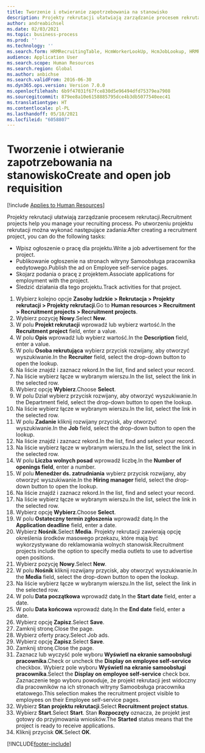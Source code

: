 ```yaml
---
title: Tworzenie i otwieranie zapotrzebowania na stanowisko
description: Projekty rekrutacji ułatwiają zarządzanie procesem rekrutacji.
author: andreabichsel
ms.date: 02/03/2021
ms.topic: business-process
ms.prod: ''
ms.technology: ''
ms.search.form: HRMRecruitingTable, HcmWorkerLookUp, HcmJobLookup, HRMRecruitingMedia, HRMRecruitingJobAd, HcmPersonnelManagementWorkspace
audience: Application User
ms.search.scope: Human Resources
ms.search.region: Global
ms.author: anbichse
ms.search.validFrom: 2016-06-30
ms.dyn365.ops.version: Version 7.0.0
ms.openlocfilehash: 6b9f47031f67fce830d5e96494dfd75379ea7908
ms.sourcegitcommit: 879ee8a10e6158885795dce4b3db5077540eec41
ms.translationtype: HT
ms.contentlocale: pl-PL
ms.lasthandoff: 05/18/2021
ms.locfileid: "6058807"
---
```

# <a name="create-and-open-job-requisition"></a><span data-ttu-id="dea37-103">Tworzenie i otwieranie zapotrzebowania na stanowisko</span><span class="sxs-lookup"><span data-stu-id="dea37-103">Create and open job requisition</span></span>

[!include [Applies to Human Resources](../includes/applies-to-hr.md)]

<span data-ttu-id="dea37-104">Projekty rekrutacji ułatwiają zarządzanie procesem rekrutacji.</span><span class="sxs-lookup"><span data-stu-id="dea37-104">Recruitment projects help you manage your recruiting process.</span></span> <span data-ttu-id="dea37-105">Po utworzeniu projektu rekrutacji można wykonać następujące zadania:</span><span class="sxs-lookup"><span data-stu-id="dea37-105">After creating a recruitment project, you can do the following tasks:</span></span>

- <span data-ttu-id="dea37-106">Wpisz ogłoszenie o pracę dla projektu.</span><span class="sxs-lookup"><span data-stu-id="dea37-106">Write a job advertisement for the project.</span></span>
- <span data-ttu-id="dea37-107">Publikowanie ogłoszenie na stronach witryny Samoobsługa pracownika eedytowego.</span><span class="sxs-lookup"><span data-stu-id="dea37-107">Publish the ad on Employee self-service pages.</span></span>
- <span data-ttu-id="dea37-108">Skojarz podania o pracę z projektem.</span><span class="sxs-lookup"><span data-stu-id="dea37-108">Associate applications for employment with the project.</span></span>
- <span data-ttu-id="dea37-109">Śledzić działania dla tego projektu.</span><span class="sxs-lookup"><span data-stu-id="dea37-109">Track activities for that project.</span></span> 

1. <span data-ttu-id="dea37-110">Wybierz kolejno opcje **Zasoby ludzkie > Rekrutacja > Projekty rekrutacji > Projekty rekrutacji**.</span><span class="sxs-lookup"><span data-stu-id="dea37-110">Go to **Human resources > Recruitment > Recruitment projects > Recruitment projects**.</span></span>
2. <span data-ttu-id="dea37-111">Wybierz pozycję **Nowy**.</span><span class="sxs-lookup"><span data-stu-id="dea37-111">Select **New**.</span></span>
3. <span data-ttu-id="dea37-112">W polu **Projekt rekrutacji** wprowadź lub wybierz wartość.</span><span class="sxs-lookup"><span data-stu-id="dea37-112">In the **Recruitment project** field, enter a value.</span></span>
4. <span data-ttu-id="dea37-113">W polu **Opis** wprowadź lub wybierz wartość.</span><span class="sxs-lookup"><span data-stu-id="dea37-113">In the **Description** field, enter a value.</span></span>
5. <span data-ttu-id="dea37-114">W polu **Osoba rekrutująca** wybierz przycisk rozwijany, aby otworzyć wyszukiwanie.</span><span class="sxs-lookup"><span data-stu-id="dea37-114">In the **Recruiter** field, select the drop-down button to open the lookup.</span></span>
6. <span data-ttu-id="dea37-115">Na liście znajdź i zaznacz rekord.</span><span class="sxs-lookup"><span data-stu-id="dea37-115">In the list, find and select your record.</span></span>
7. <span data-ttu-id="dea37-116">Na liście wybierz łącze w wybranym wierszu.</span><span class="sxs-lookup"><span data-stu-id="dea37-116">In the list, select the link in the selected row.</span></span>
8. <span data-ttu-id="dea37-117">Wybierz opcję **Wybierz**.</span><span class="sxs-lookup"><span data-stu-id="dea37-117">Choose **Select**.</span></span>
9. <span data-ttu-id="dea37-118">W polu Dział wybierz przycisk rozwijany, aby otworzyć wyszukiwanie.</span><span class="sxs-lookup"><span data-stu-id="dea37-118">In the Department field, select the drop-down button to open the lookup.</span></span>
10. <span data-ttu-id="dea37-119">Na liście wybierz łącze w wybranym wierszu.</span><span class="sxs-lookup"><span data-stu-id="dea37-119">In the list, select the link in the selected row.</span></span>
11. <span data-ttu-id="dea37-120">W polu **Zadanie** kliknij rozwijany przycisk, aby otworzyć wyszukiwanie.</span><span class="sxs-lookup"><span data-stu-id="dea37-120">In the **Job** field, select the drop-down button to open the lookup.</span></span>
12. <span data-ttu-id="dea37-121">Na liście znajdź i zaznacz rekord.</span><span class="sxs-lookup"><span data-stu-id="dea37-121">In the list, find and select your record.</span></span>
13. <span data-ttu-id="dea37-122">Na liście wybierz łącze w wybranym wierszu.</span><span class="sxs-lookup"><span data-stu-id="dea37-122">In the list, select the link in the selected row.</span></span>
14. <span data-ttu-id="dea37-123">W polu **Liczba wolnych posad** wprowadź liczbę.</span><span class="sxs-lookup"><span data-stu-id="dea37-123">In the **Number of openings field**, enter a number.</span></span>
15. <span data-ttu-id="dea37-124">W polu **Menedżer ds. zatrudniania** wybierz przycisk rozwijany, aby otworzyć wyszukiwanie.</span><span class="sxs-lookup"><span data-stu-id="dea37-124">In the **Hiring manager** field, select the drop-down button to open the lookup.</span></span>
16. <span data-ttu-id="dea37-125">Na liście znajdź i zaznacz rekord.</span><span class="sxs-lookup"><span data-stu-id="dea37-125">In the list, find and select your record.</span></span>
17. <span data-ttu-id="dea37-126">Na liście wybierz łącze w wybranym wierszu.</span><span class="sxs-lookup"><span data-stu-id="dea37-126">In the list, select the link in the selected row.</span></span>
18. <span data-ttu-id="dea37-127">Wybierz opcję **Wybierz**.</span><span class="sxs-lookup"><span data-stu-id="dea37-127">Choose **Select**.</span></span>
19. <span data-ttu-id="dea37-128">W polu **Ostateczny termin zgłoszenia** wprowadź datę.</span><span class="sxs-lookup"><span data-stu-id="dea37-128">In the **Application deadline** field, enter a date.</span></span>
20. <span data-ttu-id="dea37-129">Wybierz **Nośnik**.</span><span class="sxs-lookup"><span data-stu-id="dea37-129">Select **Media**.</span></span> <span data-ttu-id="dea37-130">Projekty rekrutacji zawierają opcję określenia środków masowego przekazu, które mają być wykorzystywane do reklamowania wolnych stanowisk.</span><span class="sxs-lookup"><span data-stu-id="dea37-130">Recruitment projects include the option to specify media outlets to use to advertise open positions.</span></span>  
21. <span data-ttu-id="dea37-131">Wybierz pozycję **Nowy**.</span><span class="sxs-lookup"><span data-stu-id="dea37-131">Select **New**.</span></span>
22. <span data-ttu-id="dea37-132">W polu **Nośnik** kliknij rozwijany przycisk, aby otworzyć wyszukiwanie.</span><span class="sxs-lookup"><span data-stu-id="dea37-132">In the **Media** field, select the drop-down button to open the lookup.</span></span>
23. <span data-ttu-id="dea37-133">Na liście wybierz łącze w wybranym wierszu.</span><span class="sxs-lookup"><span data-stu-id="dea37-133">In the list, select the link in the selected row.</span></span>
24. <span data-ttu-id="dea37-134">W polu **Data początkowa** wprowadź datę.</span><span class="sxs-lookup"><span data-stu-id="dea37-134">In the **Start date** field, enter a date.</span></span>
25. <span data-ttu-id="dea37-135">W polu **Data końcowa** wprowadź datę.</span><span class="sxs-lookup"><span data-stu-id="dea37-135">In the **End date** field, enter a date.</span></span>
26. <span data-ttu-id="dea37-136">Wybierz opcję **Zapisz**.</span><span class="sxs-lookup"><span data-stu-id="dea37-136">Select **Save**.</span></span>
27. <span data-ttu-id="dea37-137">Zamknij stronę.</span><span class="sxs-lookup"><span data-stu-id="dea37-137">Close the page.</span></span>
28. <span data-ttu-id="dea37-138">Wybierz oferty pracy.</span><span class="sxs-lookup"><span data-stu-id="dea37-138">Select Job ads.</span></span>
29. <span data-ttu-id="dea37-139">Wybierz opcję **Zapisz**.</span><span class="sxs-lookup"><span data-stu-id="dea37-139">Select **Save**.</span></span>
30. <span data-ttu-id="dea37-140">Zamknij stronę.</span><span class="sxs-lookup"><span data-stu-id="dea37-140">Close the page.</span></span>
31. <span data-ttu-id="dea37-141">Zaznacz lub wyczyść pole wyboru **Wyświetl na ekranie samoobsługi pracownika**.</span><span class="sxs-lookup"><span data-stu-id="dea37-141">Check or uncheck the **Display on employee self-service** checkbox.</span></span> <span data-ttu-id="dea37-142">Wybierz pole wyboru **Wyświetl na ekranie samoobsługi pracownika**.</span><span class="sxs-lookup"><span data-stu-id="dea37-142">Select the **Display on employee self-service** check box.</span></span> <span data-ttu-id="dea37-143">Zaznaczenie tego wyboru powoduje, że projekt rekrutacji jest widoczny dla pracowników na ich stronach witryny Samoobsługa pracownika etatowego.</span><span class="sxs-lookup"><span data-stu-id="dea37-143">This selection makes the recruitment project visible to employees on their Employee self-service pages.</span></span>
32. <span data-ttu-id="dea37-144">Wybierz **Stan projektu rekrutacji**.</span><span class="sxs-lookup"><span data-stu-id="dea37-144">Select **Recruitment project status**.</span></span>
33. <span data-ttu-id="dea37-145">Wybierz **Start**.</span><span class="sxs-lookup"><span data-stu-id="dea37-145">Select **Start**.</span></span> <span data-ttu-id="dea37-146">Stan **Rozpoczęty** oznacza, że projekt jest gotowy do przyjmowania wniosków.</span><span class="sxs-lookup"><span data-stu-id="dea37-146">The **Started** status means that the project is ready to receive applications.</span></span>  
34. <span data-ttu-id="dea37-147">Kliknij przycisk **OK**.</span><span class="sxs-lookup"><span data-stu-id="dea37-147">Select **OK**.</span></span>

[!INCLUDE[footer-include](../includes/footer-banner.md)]